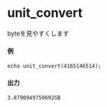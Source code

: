 # unit_convert
byteを見やすくします<br/>
#### 例
```
echo unit_convert(4165146514);
```
#### 出力
```
3.8790949750692GB
```
